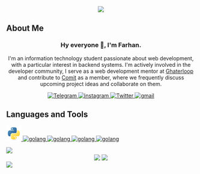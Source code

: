<p align="middle">
  <img height="300" height="auto" align="center"src="https://user-images.githubusercontent.com/113156891/210043827-2280d223-79a0-4828-b3eb-bbddd453ad0a.jpeg">
</p>

## **About Me**
<h3 align= "middle">  Hy everyone 👋, I'm Farhan.</h3>
<p align="middle">
I'm an information technology student passionate about web development, with a particular interest in backend systems. I'm actively involved in the developer community, I serve as a web development mentor at   <a href="https://github.com/gatherloop">Ghaterloop</a> and contribute to <a href="https://github.com/commitunuja">Comit</a> as a member, where we frequently discuss upcoming project ideas and collaborate on them.
</p>
<div id="badges" align="center">
  <a href="https://t.me/hanmxyz">
    <img src="https://img.shields.io/badge/Telegram-blue?style=for-the-badge&logo=Telegram&logoColor=white" alt="Telegram"/>
  </a>
  <a href="https://www.instagram.com/farhan.mln00"> 
   <img src="https://img.shields.io/badge/instagram-FF0069?style=for-the-badge&logo=instagram&logoColor=white" alt="instagram"/>
  </a>
  <a href="https://twitter.com/PH_hanzxyz"> 
   <img src="https://img.shields.io/badge/twitter-blue?style=for-the-badge&logo=x&logoColor=white" alt="Twitter"/>
  </a>
  <a href="mailto:farhan.xyz@gmail.com"> 
   <img src="https://img.shields.io/badge/gmail-EA4335?style=for-the-badge&logo=gmail&logoColor=white" alt="gmail"/>
  </a>
  </div>


## **Languages and Tools**

<a href="https://www.python.org" target="_blank" rel="noreferrer"> <img src="https://raw.githubusercontent.com/devicons/devicon/master/icons/python/python-original.svg" alt="python" width="40" height="40"/> </a>
<a href="https://go.dev/" target="_blank" rel="noreferrer"> <img src="https://go.dev/blog/go-brand/Go-Logo/PNG/Go-Logo_Aqua.png" alt="golang" width="40" height="40"/> </a>
<a href="https://www.javascript.com/" target="_blank" rel="noreferrer"> <img src="https://static.vecteezy.com/system/resources/previews/027/127/463/non_2x/javascript-logo-javascript-icon-transparent-free-png.png" alt="golang" width="40" height="40"/> </a>
<a href="https://nodejs.org/en" target="_blank" rel="noreferrer"> <img src="https://cdn.iconscout.com/icon/free/png-256/free-node-js-logo-icon-download-in-svg-png-gif-file-formats--nodejs-programming-language-pack-logos-icons-1174925.png?f=webp&w=256" alt="golang" width="40" height="40"/> </a>
<a href="https://react.dev/" target="_blank" rel="noreferrer"> <img src="https://upload.wikimedia.org/wikipedia/commons/3/30/React_Logo_SVG.svg" alt="golang" width="40" height="40"/> </a>

<img src="https://user-images.githubusercontent.com/73097560/115834477-dbab4500-a447-11eb-908a-139a6edaec5c.gif">
<div align="center">
  <img width=50%  src="https://nirzak-streak-stats.vercel.app/?user=hanmxyz&theme=vue-dark&hide_border=false"> 
  <img width=36% src="https://github-readme-stats.vercel.app/api/top-langs/?username=hanmxyz&theme=vue-dark&hide_border=false&include_all_commits=false&count_private=false&layout=compact">
</div>
<img src="https://user-images.githubusercontent.com/73097560/115834477-dbab4500-a447-11eb-908a-139a6edaec5c.gif">
 
